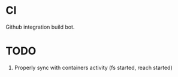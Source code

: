 CI
==

Github integration build bot.

TODO
====

1. Properly sync with containers activity (fs started, reach started)
